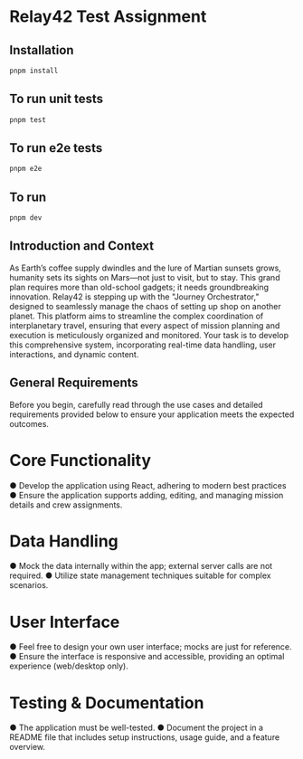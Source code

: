 # Relay42 Test Assignment

## Installation

```sh
pnpm install
```

## To run unit tests

```sh
pnpm test
```

## To run e2e tests

```sh
pnpm e2e
```

## To run

```sh
pnpm dev
```

## Introduction and Context

As Earth’s coffee supply dwindles and the lure of Martian sunsets grows, humanity sets its sights
on Mars—not just to visit, but to stay. This grand plan requires more than old-school gadgets; it
needs groundbreaking innovation. Relay42 is stepping up with the "Journey Orchestrator,"
designed to seamlessly manage the chaos of setting up shop on another planet. This platform
aims to streamline the complex coordination of interplanetary travel, ensuring that every aspect of
mission planning and execution is meticulously organized and monitored. Your task is to develop
this comprehensive system, incorporating real-time data handling, user interactions, and dynamic
content.

## General Requirements

Before you begin, carefully read through the use cases and detailed requirements provided below
to ensure your application meets the expected outcomes.

# Core Functionality

● Develop the application using React, adhering to modern best practices
● Ensure the application supports adding, editing, and managing mission details and crew
assignments.

# Data Handling

● Mock the data internally within the app; external server calls are not required.
● Utilize state management techniques suitable for complex scenarios.

# User Interface

● Feel free to design your own user interface; mocks are just for reference.
● Ensure the interface is responsive and accessible, providing an optimal experience
(web/desktop only).

# Testing & Documentation

● The application must be well-tested.
● Document the project in a README file that includes setup instructions, usage guide, and
a feature overview.

